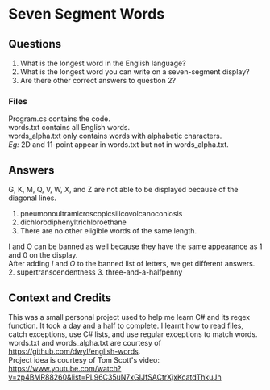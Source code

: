 # Seven Segment Words
## Questions
1. What is the longest word in the English language? <br>
2. What is the longest word you can write on a seven-segment display? <br>
3. Are there other correct answers to question 2?

### Files
Program.cs contains the code. <br>
words.txt contains all English words. <br>
words_alpha.txt only contains words with alphabetic characters. <br>
*Eg:* 2D and 11-point appear in words.txt but not in words_alpha.txt.

## Answers
G, K, M, Q, V, W, X, and Z are not able to be displayed because of the diagonal lines.
1. pneumonoultramicroscopicsilicovolcanoconiosis
2. dichlorodiphenyltrichloroethane
3. There are no other eligible words of the same length.

I and O can be banned as well because they have the same appearance as 1 and 0 on the display. <br>
After adding *I* and *O* to the banned list of letters, we get different answers. <br>
2. supertranscendentness
3. three-and-a-halfpenny

## Context and Credits
This was a small personal project used to help me learn C# and its regex function.
It took a day and a half to complete. I learnt how to read files, catch exceptions, use C# lists, and use regular exceptions to match words. <br>
words.txt and words_alpha.txt are courtesy of https://github.com/dwyl/english-words. <br>
Project idea is courtesy of Tom Scott's video: https://www.youtube.com/watch?v=zp4BMR88260&list=PL96C35uN7xGIJfSACtrXjxKcatdThkuJh
